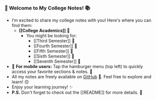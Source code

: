 ### 🎉 **Welcome to My College Notes!** 📚
- I’m excited to share my college notes with you! Here's where you can find them:
	- **[[College Academics]]** 🏫
		- You might be looking for:
			- [[Third Semester]] 📖
			- [[Fourth Semester]] 📓
			- [[Fifth Semester]] 📝
			- [[Sixth Semester]] 🌈
			- [[Seventh Semester]] 🫠
- 📱 **For mobile users:**
  Tap the hamburger menu (top left) to quickly access your favorite sections & notes. 🍔
- All my notes are freely available on [GitHub](https://github.com/rootCircle/acads) 🚀. Feel free to explore and learn! 😊
- Enjoy your learning journey! ✨
- **P.S.** Don't forget to check out the [[README]] for more details. 📄